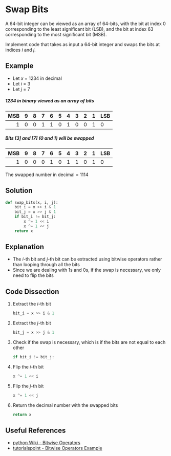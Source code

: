 # Swap Bits
A 64-bit integer can be viewed as an array of 64-bits, with the bit at index 0 corresponding to the least significant bit (LSB), and the bit at index 63 corresponding to the most significant bit (MSB).  
  
Implement code that takes as input a 64-bit integer and swaps the bits at indices _i_ and _j_.  
  
## Example
* Let _x_ = 1234 in decimal  
* Let _i_ = 3  
* Let _j_ = 7  
  
##### 1234 in binary viewed as an array of bits
|MSB | 9 | 8 | 7 | 6 | 5 | 4 | 3 | 2 | 1 |LSB|
|---:|---|---|---|---|---|---|---|---|---|---|
|  1 | 0 | 0 | 1 | 1 | 0 | 1 | 0 | 0 | 1 | 0 |
  
##### Bits [3] and [7] (0 and 1) will be swapped
|MSB | 9 | 8 | 7 | 6 | 5 | 4 | 3 | 2 | 1 |LSB|
|---:|---|---|---|---|---|---|---|---|---|---|
|  1 | 0 | 0 | 0 | 1 | 0 | 1 | 1 | 0 | 1 | 0 |
  
The swapped number in decimal = 1114  
  
## Solution
```python
def swap_bits(x, i, j):
    bit_i = x >> i & 1
    bit_j = x >> j & 1
    if bit_i != bit_j:
        x ^= 1 << i
        x ^= 1 << j
    return x
```
  
## Explanation
* The _i_-th bit and _j_-th bit can be extracted using bitwise operators rather than looping through all the bits  
* Since we are dealing with 1s and 0s, if the swap is necessary, we only need to flip the bits  
  
## Code Dissection
1. Extract the _i_-th bit  
    ```python
    bit_i = x >> i & 1
    ```
2. Extract the _j_-th bit  
    ```python
    bit_j = x >> j & 1
    ```
3. Check if the swap is necessary, which is if the bits are not equal to each other  
    ```python
    if bit_i != bit_j:
    ```
4. Flip the _i_-th bit  
    ```python
    x ^= 1 << i
    ```
5. Flip the _j_-th bit  
    ```python
    x ^= 1 << j
    ```
6. Return the decimal number with the swapped bits  
    ```python
    return x
    ```
  
## Useful References
* [python Wiki - Bitwise Operators](https://wiki.python.org/moin/BitwiseOperators)  
* [tutorialspoint - Bitwise Operators Example](https://www.tutorialspoint.com/python/bitwise_operators_example.htm)